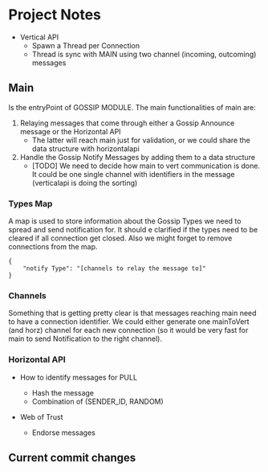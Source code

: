 # Project Notes

- Vertical API
    - Spawn a Thread per Connection
    - Thread is sync with MAIN using two channel (incoming, outcoming) messages

## Main
Is the entryPoint of GOSSIP MODULE. The main functionalities of main are:

1. Relaying messages that come through either a Gossip Announce message or the Horizontal API
    - The latter will reach main just for validation, or we could share the data structure with horizontalapi
2. Handle the Gossip Notify Messages by adding them to a data structure
    - [TODO] We need to decide how main to vert communication is done. It could be one single channel with identifiers in the message (verticalapi is doing the sorting) 

### Types Map

A map is used to store information about the Gossip Types we need to spread and send notification for. It should e clarified if the types need to be cleared if all connection get closed. Also we might forget to remove connections from the map.

```
{
    "notify Type": "[channels to relay the message to]"
}
```

### Channels

Something that is getting pretty clear is that messages reaching main need to have a connection identifier. We could either generate one mainToVert (and horz) channel for each new connection (so it would be very fast for main to send Notification to the right channel).


### Horizontal API
 
- How to identify messages for PULL
    - Hash the message
    - Combination of (SENDER_ID, RANDOM)

- Web of Trust
    - Endorse messages


## Current commit changes



